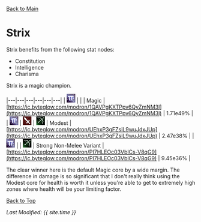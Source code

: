[Back to Main](..\index.md)

# Strix

Strix benefits from the following stat nodes:

* Constitution
* Intelligence
* Charisma

Strix is a magic champion.

|---|---|---|---|---|---|
| ![Magic Icon](images\magic.png) |   |   | Magic  | [https://ic.byteglow.com/modron/1QAVPgKXTPpv6QyZmNM3l](https://ic.byteglow.com/modron/1QAVPgKXTPpv6QyZmNM3l) | 1.71e49% |
| ![Magic Icon](images\magic.png) | ![Melee Icon](images\melee.png) | ![Ranged Icon](images\ranged.png) | Modest  | [https://ic.byteglow.com/modron/UEhxP3gFZsiL9wuJdxJUp](https://ic.byteglow.com/modron/UEhxP3gFZsiL9wuJdxJUp) | 2.47e38% |
| ![Magic Icon](images\magic.png) |   | ![Ranged Icon](images\ranged.png) | Strong Non-Melee Variant | [https://ic.byteglow.com/modron/PI7HLEOc03VblCs-V8qG9](https://ic.byteglow.com/modron/PI7HLEOc03VblCs-V8qG9) | 9.45e36% |

The clear winner here is the default Magic core by a wide margin. The difference in damage is so significant that I don't really think using the Modest core for health is worth it unless you're able to get to extremely high zones where health will be your limiting factor.

[Back to Top](#top)

*Last Modified: {{ site.time }}*